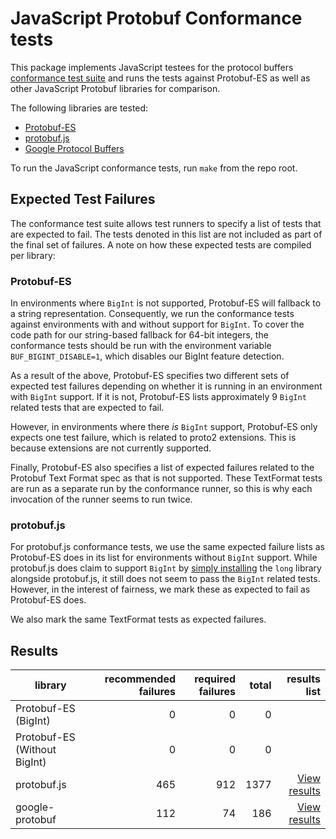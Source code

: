 # JavaScript Protobuf Conformance tests

This package implements JavaScript testees for the protocol buffers [conformance test 
suite](https://github.com/protocolbuffers/protobuf/tree/main/conformance) and runs the tests against Protobuf-ES as well
as other JavaScript Protobuf libraries for comparison. 

The following libraries are tested:

- [Protobuf-ES](https://github.com/bufbuild/protobuf-es)
- [protobuf.js](https://github.com/protobufjs/protobuf.js)
- [Google Protocol Buffers](https://github.com/protocolbuffers/protobuf-javascript)

To run the JavaScript conformance tests, run `make` from the repo root.

## Expected Test Failures

The conformance test suite allows test runners to specify a list of tests that are expected to fail.  The tests denoted
in this list are not included as part of the final set of failures.  A note on how these expected tests are compiled 
per library:

### Protobuf-ES

In environments where `BigInt` is not supported, Protobuf-ES will fallback to a string representation.  Consequently,
we run the conformance tests against environments with and without support for `BigInt`.  To cover the code path for 
our string-based fallback for 64-bit integers, the conformance tests should be run with the environment variable 
`BUF_BIGINT_DISABLE=1`, which disables our BigInt feature detection. 

As a result of the above, Protobuf-ES specifies two different sets of expected test failures depending on whether
it is running in an environment with `BigInt` support.  If it is not, Protobuf-ES lists approximately 9 `BigInt` 
related tests that are expected to fail.  

However, in environments where there _is_ `BigInt` support, Protobuf-ES 
only expects one test failure, which is related to proto2 extensions.  This is because extensions are not currently 
supported.

Finally, Protobuf-ES also specifies a list of expected failures related to the Protobuf Text Format spec as that is not
supported.  These TextFormat tests are run as a separate run by the conformance runner, so this is why each invocation of the runner
seems to run twice.

### protobuf.js

For protobuf.js conformance tests, we use the same expected failure lists as Protobuf-ES does in its list for
environments without `BigInt` support.  While protobuf.js does claim to support `BigInt` 
by [simply installing](https://github.com/protobufjs/protobuf.js#compatibility) the `long` library alongside 
protobuf.js, it still does not seem to pass the `BigInt` related tests.  However, in the interest of fairness, we
mark these as expected to fail as Protobuf-ES does.

We also mark the same TextFormat tests as expected failures.

## Results

| library      | recommended failures             | required failures               | total         | results list   
|---------------------|------------------------:|-----------------------:|-------------------:|--------------------:|
Protobuf-ES (BigInt) | 0 | 0 | 0 | 
Protobuf-ES (Without BigInt) | 0 | 0 | 0 | 
protobuf.js | 465 | 912 | 1377 | [View results](protobuf.js/failing_tests.txt)
google-protobuf | 112 | 74 | 186 | [View results](google-protobuf/failing_tests.txt)
